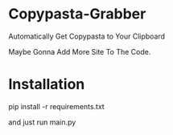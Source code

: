 # Copypasta-Grabber
Automatically Get Copypasta to Your Clipboard

Maybe Gonna Add More Site To The Code.

# Installation
pip install -r requirements.txt

and just run main.py
